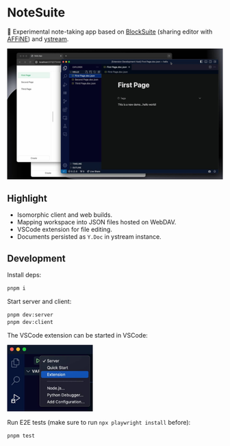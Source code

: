 # NoteSuite

🔬 Experimental note-taking app based on [BlockSuite](https://github.com/toeverything/blocksuite) (sharing editor with [AFFiNE](https://github.com/toeverything/AFFiNE)) and [ystream](https://github.com/yjs/ystream).

![screenshot-basic](./images/screenshot-basic.jpg)

## Highlight

* Isomorphic client and web builds.
* Mapping workspace into JSON files hosted on WebDAV.
* VSCode extension for file editing.
* Documents persisted as `Y.Doc` in ystream instance.

## Development

Install deps:

```sh
pnpm i
```

Start server and client:

```sh
pnpm dev:server
pnpm dev:client
```

The VSCode extension can be started in VSCode:

<img src="./images/screenshot-debugger.jpg" alt="screenshot-debugger" width="200">


Run E2E tests (make sure to run `npx playwright install` before):

```sh
pnpm test
```
